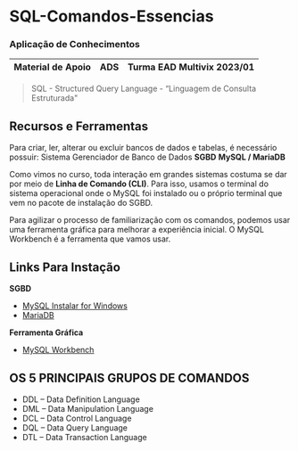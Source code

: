 # SQL-Comandos-Essencias

### Aplicação de Conhecimentos

| Material de Apoio | ADS | Turma EAD Multivix 2023/01 |
|-------------------|-----|----------------------------|

> SQL - Structured Query Language - “Linguagem de Consulta Estruturada"


## Recursos e Ferramentas

Para criar, ler, alterar ou excluir bancos de dados e tabelas, é necessário possuir:
Sistema Gerenciador de Banco de Dados **SGBD**
**MySQL / MariaDB**

Como vimos no curso, toda interação em grandes sistemas costuma se dar por meio de **Linha de Comando (CLI)**. Para isso, usamos o terminal do sistema operacional onde o MySQL foi instalado ou o próprio terminal que vem no pacote de instalação do SGBD.

Para agilizar o processo de familiarização com os comandos, podemos usar uma ferramenta gráfica para melhorar a experiência inicial. O MySQL Workbench é a ferramenta que vamos usar.

## Links Para Instação

**SGBD**
- [MySQL Instalar for Windows](https://dev.mysql.com/downloads/installer)
- [MariaDB](https://mariadb.org/download/?t=mariadb&p=mariadb&r=11.0.0&os=windows&cpu=x86_64&pkg=zip&m=fder)

**Ferramenta Gráfica**
- [MySQL Workbench](https://www.mysql.com/products/workbench/)


## OS 5 PRINCIPAIS GRUPOS DE COMANDOS

- DDL – Data Definition Language
- DML – Data Manipulation Language
- DCL – Data Control Language
- DQL – Data Query Language
- DTL – Data Transaction Language

